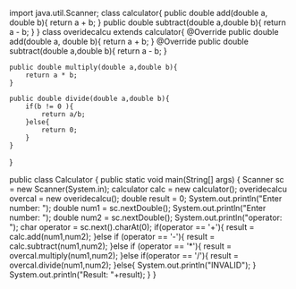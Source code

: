 import java.util.Scanner;
class calculator{
    public double add(double a, double b){
        return a + b;
    }
    public double subtract(double a,double b){
        return a - b;
    }
}
class overidecalcu extends calculator{
    @Override
     public double add(double a, double b){
        return a + b;
    }
    @Override
    public double subtract(double a,double b){
        return a - b;
    }
    
    public double multiply(double a,double b){
        return a * b;
    }
  
    public double divide(double a,double b){
        if(b != 0 ){
            return a/b;
        }else{
            return 0;
        }
    }
}

 public class Calculator {
    public static void main(String[] args) {
        Scanner sc = new Scanner(System.in);
        calculator calc = new calculator();
        overidecalcu overcal = new overidecalcu();
        double result = 0;
        System.out.println("Enter number: ");
        double num1 = sc.nextDouble();
        System.out.println("Enter number: ");
        double num2 = sc.nextDouble();
        System.out.println("operator: ");
        char operator = sc.next().charAt(0);
        if(operator == '+'){
             result = calc.add(num1,num2);
        }else if (operator == '-'){
            result = calc.subtract(num1,num2);
        }else if (operator == '*'){
             result = overcal.multiply(num1,num2);
        }else if(operator == '/'){
            result = overcal.divide(num1,num2);
        }else{
            System.out.println("INVALID");
        }
            System.out.println("Result: "+result);
        }
    }
